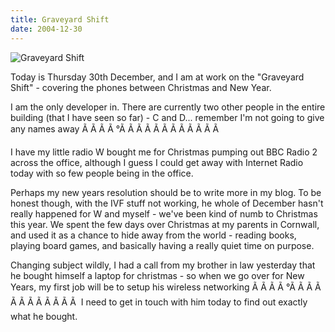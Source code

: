 ```yaml
---
title: Graveyard Shift
date: 2004-12-30
---
```


![Graveyard Shift](https://source.unsplash.com/d34DtRp1bqo/1600x900)

Today is Thursday 30th December, and I am at work on the "Graveyard Shift" - covering the phones between Christmas and New Year.

I am the only developer in. There are currently two other people in the entire building (that I have seen so far) - C and D... remember I'm not going to give any names away Ã Ã Ã Ã °Ã Ã Ã Ã Ã Ã Ã Ã Ã Ã Ã Ã 

I have my little radio W bought me for Christmas pumping out BBC Radio 2 across the office, although I guess I could get away with Internet Radio today with so few people being in the office.

Perhaps my new years resolution should be to write more in my blog. To be honest though, with the IVF stuff not working, he whole of December hasn't really happened for W and myself - we've been kind of numb to Christmas this year. We spent the few days over Christmas at my parents in Cornwall, and used it as a chance to hide away from the world - reading books, playing board games, and basically having a really quiet time on purpose.

Changing subject wildly, I had a call from my brother in law yesterday that he bought himself a laptop for christmas - so when we go over for New Years, my first job will be to setup his wireless networking Ã Ã Ã Ã °Ã Ã Ã Ã Ã Ã Ã Ã Ã Ã Ã Ã  I need to get in touch with him today to find out exactly what he bought.